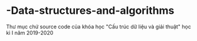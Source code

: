 # -Data-structures-and-algorithms
Thư mục chứ source code của khóa học "Cấu trúc dữ liệu và giải thuật" học kì I năm 2019-2020

